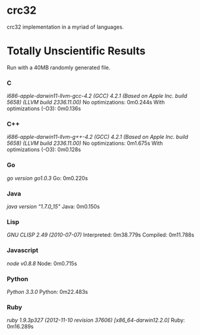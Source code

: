 crc32
=====

crc32 implementation in a myriad of languages.

Totally Unscientific Results
============================

Run with a 40MB randomly generated file.


### C
_i686-apple-darwin11-llvm-gcc-4.2 (GCC) 4.2.1 (Based on Apple Inc. build 5658) (LLVM build 2336.11.00)_
No optimizations: 0m0.244s
With optimizations (-O3): 0m0.136s

### C++
_i686-apple-darwin11-llvm-g++-4.2 (GCC) 4.2.1 (Based on Apple Inc. build 5658) (LLVM build 2336.11.00)_
No optimizations: 0m1.675s
With optimizations (-O3): 0m0.128s

### Go
_go version go1.0.3_
Go: 0m0.220s

### Java
_java version "1.7.0_15"_
Java: 0m0.150s

### Lisp
_GNU CLISP 2.49 (2010-07-07)_
Interpreted: 0m38.779s
Compiled: 0m11.788s

### Javascript
_node v0.8.8_
Node: 0m0.715s

### Python
_Python 3.3.0_
Python: 0m22.483s

### Ruby
_ruby 1.9.3p327 (2012-11-10 revision 37606) [x86_64-darwin12.2.0]_
Ruby: 0m16.289s

